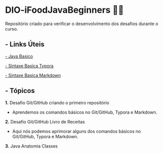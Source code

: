 # DIO-iFoodJavaBeginners :man_student:
Repositório criado para verificar o desenvolvimento dos desafios durante o curso.

##  - Links Úteis 

[ - Java Basico](https://glysns.gitbook.io/java-basico/)

[ - Sintaxe Basica Typora](https://support.typora.io/Markdown-Reference/#overview)

[ - Sintaxe Basica Markdown](https://www.markdownguide.org/basic-syntax/)


##  - Tópicos

**1.** Desafio  Git/GitHub criando o primeiro repositório
  - Aprendemos os comandos básicos no Git/GitHub, Typora e Markdown.

**2.** Desafio Git/GitHub Livro de Receitas
 - Aqui nós podemos aprimorar alguns dos comandos básicos no Git/GitHub, Typora e Markdown.

**3.** Java Anatomia Classes

